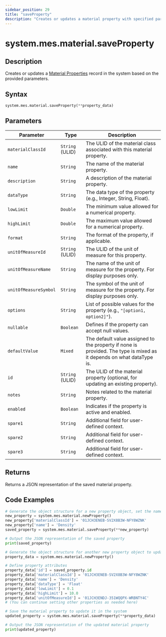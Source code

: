 ```yaml
---
sidebar_position: 29
title: "saveProperty"
description: "Creates or updates a material property with specified parameters."
---
```


# system.mes.material.saveProperty

## Description

Creates or updates a [Material Properties](../../data-model/material-model/material-property) record in the system based on the provided parameters.

## Syntax

```python
system.mes.material.saveProperty(**property_data)
```

## Parameters

| Parameter             | Type            | Description                                                                                                          |
| --------------------- | --------------- | -------------------------------------------------------------------------------------------------------------------- |
| `materialClassId`     | `String` (ULID) | The ULID of the material class associated with this material property.                                               |
| `name`                | `String`        | The name of the material property.                                                                                   |
| `description`         | `String`        | A description of the material property.                                                                              |
| `dataType`            | `String`        | The data type of the property (e.g., Integer, String, Float).                                                        |
| `lowLimit`            | `Double`        | The minimum value allowed for a numerical property.                                                                  |
| `highLimit`           | `Double`        | The maximum value allowed for a numerical property.                                                                  |
| `format`              | `String`        | The format of the property, if applicable.                                                                           |
| `unitOfMeasureId`     | `String` (ULID) | The ULID of the unit of measure for this property.                                                                   |
| `unitOfMeasureName`   | `String`        | The name of the unit of measure for the property. For display purposes only.                                         |
| `unitOfMeasureSymbol` | `String`        | The symbol of the unit of measure for the property. For display purposes only.                                       |
| `options`             | `String`        | List of possible values for the property (e.g., `"[option1, option2]"`).                                             |
| `nullable`            | `Boolean`       | Defines if the property can accept null values.                                                                      |
| `defaultValue`        | `Mixed`         | The default value assigned to the property if none is provided. The type is mixed as it depends on what dataType is. |
| `id`                  | `String` (ULID) | The ULID of the material property (optional, for updating an existing property).                                     |
| `notes`               | `String`        | Notes related to the material property.                                                                              |
| `enabled`             | `Boolean`       | Indicates if the property is active and enabled.                                                                     |
| `spare1`              | `String`        | Additional field for user-defined context.                                                                           |
| `spare2`              | `String`        | Additional field for user-defined context.                                                                           |
| `spare3`              | `String`        | Additional field for user-defined context.                                                                           |

## Returns

Returns a JSON representation of the saved material property.

## Code Examples

```python
# Generate the object structure for a new property object, set the name and save it
new_property = system.mes.material.newProperty()
new_property['materialClassId'] = '01JCH3ENEB-SV2X8B3W-NFY8WZNK'
new_property['name'] = 'Density'
saved_property = system.mes.material.saveProperty(**new_property)

# Output the JSON representation of the saved property
print(saved_property)

# Generate the object structure for another new property object to update the previous property
property_data = system.mes.material.newProperty()

# Define property attributes
property_data['id'] = saved_property.id
property_data['materialClassId'] = '01JCH3ENEB-SV2X8B3W-NFY8WZNK'
property_data['name'] = 'Density'
property_data['dataType'] = 'Float'
property_data['lowLimit'] = 0.1
property_data['highLimit'] = 10.0
property_data['unitOfMeasureId'] = '01JCH3ENDJ-351WQQPX-WRBNTY4C'
# (You can continue setting other properties as needed here)

# Save the material property to update it in the system
updated_property = system.mes.material.saveProperty(**property_data)

# Output the JSON representation of the updated material property
print(updated_property)
```

